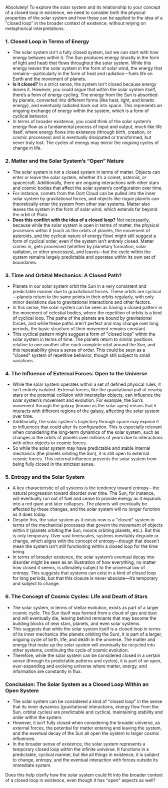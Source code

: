 Absolutely! To explore the solar system and its relationship to your concept of a closed loop in existence, we need to consider both the physical properties of the solar system and how these can be applied to the idea of a "closed loop" in the broader context of existence, without relying on metaphorical interpretations.

### 1. **Closed Loop in Terms of Energy**

- The solar system isn't a fully closed system, but we can start with how energy behaves within it. The Sun produces energy (mostly in the form of light and heat) that flows throughout the solar system. While this energy leaves the solar system in the form of solar wind, the energy that remains—particularly in the form of heat and radiation—fuels life on Earth and the movement of planets.
- **Is it closed?** In a strict sense, the system isn't closed because energy leaves it. However, you could argue that within the solar system itself, there’s a form of energy cycling. The energy from the Sun is absorbed by planets, converted into different forms (like heat, light, and kinetic energy), and eventually radiated back out into space. This represents an ongoing exchange of energy within the system, which is a form of cyclical behavior.
- In terms of broader existence, you could think of the solar system’s energy flow as a fundamental process of input and output, much like life itself, where energy flows into existence (through birth, creation, or cosmic processes) and is eventually dissipated or transformed, but never truly lost. The cycles of energy may mirror the ongoing cycles of change in life.

### 2. **Matter and the Solar System’s “Open” Nature**

- The solar system is not a closed system in terms of matter. Objects can enter or leave the solar system, whether it’s a comet, asteroid, or spacecraft. Additionally, there are ongoing interactions with other stars and cosmic bodies that affect the solar system’s configuration over time.
- For instance, comets from the Oort Cloud can be pulled into the inner solar system by gravitational forces, and objects like rogue planets can theoretically enter the system from other star systems. Matter also leaves the system in the form of solar wind, which extends far beyond the orbit of Pluto.
- **Does this conflict with the idea of a closed loop?** Not necessarily, because while the solar system is open in terms of matter, the physical processes within it (such as the orbits of planets, the movement of asteroids, and the cyclical nature of energy flow) might still suggest a form of cyclical order, even if the system isn’t entirely closed. Matter comes in, gets processed (whether by planetary formation, solar radiation, or other processes), and leaves—but the cycle within the system remains largely predictable and operates within its own set of boundaries.

### 3. **Time and Orbital Mechanics: A Closed Path?**

- Planets in our solar system orbit the Sun in a very consistent and predictable manner due to gravitational forces. These orbits are cyclical—planets return to the same points in their orbits regularly, with only minor deviations due to gravitational interactions and other factors.
- In this sense, the solar system can be seen as having a closed pattern in the movement of celestial bodies, where the repetition of orbits is a kind of cyclical loop. The paths of the planets are bound by gravitational forces, and while these paths aren’t perfect and may change over long periods, the basic structure of their movement remains constant.
- This cyclical pattern might suggest a form of "closed loop" within the solar system in terms of time. The planets return to similar positions relative to one another after each complete orbit around the Sun, and this repeatability gives a sense of order. This could be seen as a "closed" system of repetitive behavior, though still subject to small variations.

### 4. **The Influence of External Forces: Open to the Universe**

- While the solar system operates within a set of defined physical rules, it isn’t entirely isolated. External forces, like the gravitational pull of nearby stars or the potential collision with interstellar objects, can influence the solar system’s movement and evolution. For example, the Sun’s movement through the galaxy (known as the solar apex) means that it interacts with different regions of the galaxy, affecting the solar system over time.
- Additionally, the solar system's trajectory through space may expose it to influences that could alter its configuration. This is especially relevant when considering the long-term dynamics of the solar system, such as changes in the orbits of planets over millions of years due to interactions with other objects or cosmic forces.
- So while the solar system may have predictable and stable internal mechanics (the planets orbiting the Sun), it is still open to external cosmic forces. This external influence prevents the solar system from being fully closed in the strictest sense.

### 5. **Entropy and the Solar System**

- A key characteristic of all systems is the tendency toward entropy—the natural progression toward disorder over time. The Sun, for instance, will eventually run out of fuel and cease to provide energy as it expands into a red giant and later collapses. The planets will eventually be affected by these changes, and the solar system will no longer function as it does today.
- Despite this, the solar system as it exists now is a "closed" system in terms of the mechanical processes that govern the movement of objects within it (planets orbiting the Sun, moons orbiting planets, etc.). But this is only temporary. Over vast timescales, systems inevitably degrade or change, which aligns with the concept of entropy—though that doesn’t mean the system isn’t still functioning within a closed loop for the time being.
- In terms of broader existence, the solar system’s eventual decay into disorder might be seen as an illustration of how everything, no matter how closed it seems, is ultimately subject to the universal law of entropy. This suggests that systems can exist in a kind of closed loop for long periods, but that this closure is never absolute—it’s temporary and subject to change.

### 6. **The Concept of Cosmic Cycles: Life and Death of Stars**

- The solar system, in terms of stellar evolution, exists as part of a larger cosmic cycle. The Sun itself was formed from a cloud of gas and dust and will eventually die, leaving behind remnants that may become the building blocks of new stars, planets, and even solar systems.
- This suggests that while the solar system itself is a closed loop in terms of its inner mechanics (the planets orbiting the Sun), it is part of a larger, ongoing cycle of birth, life, and death in the universe. The matter and energy that make up the solar system will eventually be recycled into other systems, continuing the cycle of cosmic evolution.
- Therefore, while the solar system can be considered closed in a certain sense (through its predictable patterns and cycles), it is part of an open, ever-expanding and evolving universe where matter, energy, and information are constantly in flux.

### Conclusion: The Solar System as a Closed Loop Within an Open System

- The solar system can be considered a kind of "closed loop" in the sense that its inner dynamics (gravitational interactions, energy flow from the Sun, orbital cycles) are predictable and cyclical, maintaining stability and order within the system.
- However, it isn’t fully closed when considering the broader universe, as external forces, the potential for matter entering and leaving the system, and the eventual decay of the Sun all open the system to larger cosmic influences.
- In the broader sense of existence, the solar system represents a temporary closed loop within the infinite universe. It functions in a predictable, cyclical manner, but like all things in existence, it is subject to change, entropy, and the eventual interaction with forces outside its immediate system.

Does this help clarify how the solar system could fit into the broader context of a closed loop in existence, even though it has "open" aspects as well?